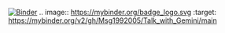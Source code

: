 [![Binder](https://mybinder.org/badge_logo.svg)](https://mybinder.org/v2/gh/Msg1992005/Talk_with_Gemini/main)
.. image:: https://mybinder.org/badge_logo.svg
 :target: https://mybinder.org/v2/gh/Msg1992005/Talk_with_Gemini/main
